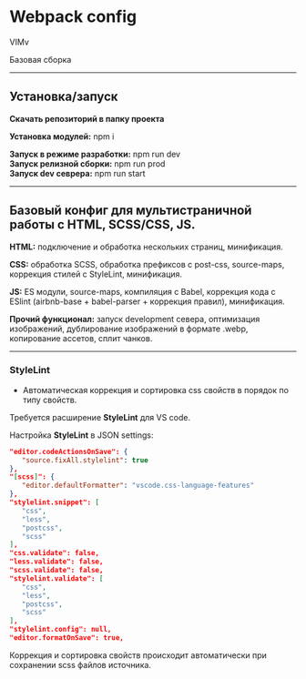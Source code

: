 # Webpack config
VIMv

Базовая сборка

---
## Установка/запуск
**Скачать репозиторий в папку проекта**

**Установка модулей:** npm i

**Запуск в режиме разработки:** npm run dev</br>
**Запуск релизной сборки:** npm run prod</br>
**Запуск dev севрера:** npm run start</br>

---
## Базовый конфиг для мультистраничной работы с HTML, SCSS/CSS, JS.

**HTML:** подключение и обработка нескольких страниц, минификация.

**CSS:** обработка SCSS, обработка префиксов с post-css, source-maps, коррекция стилей с StyleLint, минификация.

**JS:** ES модули, source-maps, компиляция с Babel, коррекция кода с ESlint (airbnb-base + babel-parser + коррекция правил), минификация.

**Прочий функционал:** запуск development севера, оптимизация изображений, дублирование изображений в формате .webp, копирование ассетов, сплит чанков.

---
### StyleLint
* Автоматическая коррекция и сортировка css свойств в порядок по типу свойств.

Требуется расширение **StyleLint** для VS code.

Настройка **StyleLint** в JSON settings:</br>
   ```JSON
   "editor.codeActionsOnSave": {
      "source.fixAll.stylelint": true
   },
   "[scss]": {
      "editor.defaultFormatter": "vscode.css-language-features"
   },
   "stylelint.snippet": [
      "css",
      "less",
      "postcss",
      "scss"
   ],
   "css.validate": false,
   "less.validate": false,
   "scss.validate": false,
   "stylelint.validate": [
      "css",
      "less",
      "postcss",
      "scss"
   ],
   "stylelint.config": null,
   "editor.formatOnSave": true,
   ```

Коррекция и сортировка свойств происходит автоматически при сохранении scss файлов источника.





